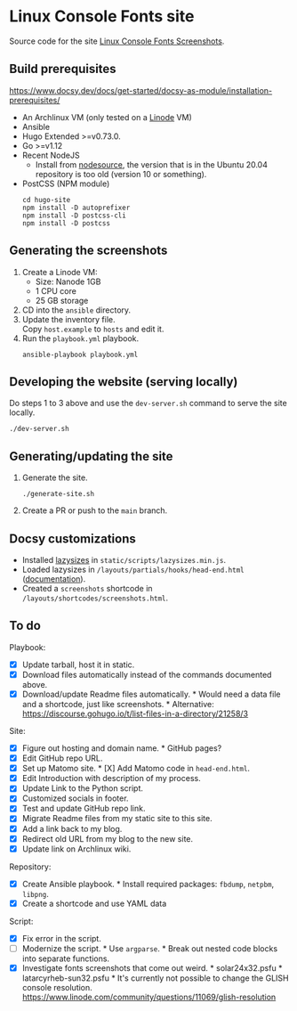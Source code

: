 # Linux Console Fonts site

Source code for the site
[Linux Console Fonts Screenshots](https://adeverteuil.github.io/linux-console-fonts-screenshots/).


## Build prerequisites

https://www.docsy.dev/docs/get-started/docsy-as-module/installation-prerequisites/

* An Archlinux VM (only tested on a [Linode](https://linode.com/) VM)
* Ansible
* Hugo Extended >=v0.73.0.
* Go >=v1.12
* Recent NodeJS
  * Install from [nodesource](https://github.com/nodesource/distributions/blob/master/README.md),
    the version that is in the Ubuntu 20.04 repository is too old (version 10 or something).
* PostCSS (NPM module)
  ```
  cd hugo-site
  npm install -D autoprefixer
  npm install -D postcss-cli
  npm install -D postcss
  ```


## Generating the screenshots

1. Create a Linode VM:
   * Size: Nanode 1GB
   * 1 CPU core
   * 25 GB storage
1. CD into the `ansible` directory.
1. Update the inventory file.  
   Copy `host.example` to `hosts` and edit it.
1. Run the `playbook.yml` playbook.
   ```
   ansible-playbook playbook.yml
   ```


## Developing the website (serving locally)

Do steps 1 to 3 above and use the `dev-server.sh` command to serve the site locally.

```
./dev-server.sh
```


## Generating/updating the site

1. Generate the site.
   ```
   ./generate-site.sh
   ```
1. Create a PR or push to the `main` branch.


## Docsy customizations

* Installed [lazysizes](https://github.com/aFarkas/lazysizes) in `static/scripts/lazysizes.min.js`.
* Loaded lazysizes in `/layouts/partials/hooks/head-end.html` ([documentation](https://www.docsy.dev/docs/adding-content/lookandfeel/#customizing-templates)).
* Created a `screenshots` shortcode in `/layouts/shortcodes/screenshots.html`.


## To do

Playbook:

* [X] Update tarball, host it in static.
* [X] Download files automatically instead of the commands documented above.
* [X] Download/update Readme files automatically.
      * Would need a data file and a shortcode, just like screenshots.
      * Alternative: https://discourse.gohugo.io/t/list-files-in-a-directory/21258/3

Site:

* [X] Figure out hosting and domain name.
      * GitHub pages?
* [x] Edit GitHub repo URL.
* [X] Set up Matomo site.
      * [X] Add Matomo code in `head-end.html`.
* [X] Edit Introduction with description of my process.
* [X] Update Link to the Python script.
* [X] Customized socials in footer.
* [X] Test and update GitHub repo link.
* [X] Migrate Readme files from my static site to this site.
* [X] Add a link back to my blog.
* [X] Redirect old URL from my blog to the new site.
* [X] Update link on Archlinux wiki.

Repository:

* [X] Create Ansible playbook.
      * Install required packages: `fbdump`, `netpbm`, `libpng`.
* [X] Create a shortcode and use YAML data

Script:

* [X] Fix error in the script.
* [ ] Modernize the script.
      * Use `argparse`.
      * Break out nested code blocks into separate functions.
* [X] Investigate fonts screenshots that come out weird.
      * solar24x32.psfu
      * latarcyrheb-sun32.psfu
      * It's currently not possible to change the GLISH console resolution.  
        https://www.linode.com/community/questions/11069/glish-resolution
